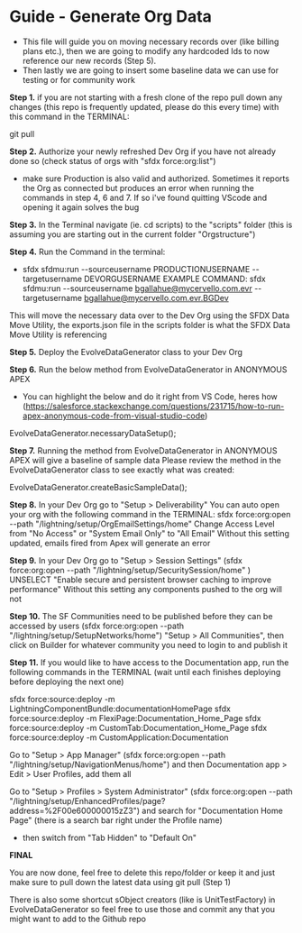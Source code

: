 # Guide - Generate Org Data

-   This file will guide you on moving necessary records over (like billing plans etc.), then we are going to modify any hardcoded Ids to now reference our new records (Step 5).
-   Then lastly we are going to insert some baseline data we can use for testing or for community work

**Step 1.**
if you are not starting with a fresh clone of the repo pull down any changes (this repo is frequently updated, please do this every time) with this command in the TERMINAL:

git pull

**Step 2.**
Authorize your newly refreshed Dev Org if you have not already done so (check status of orgs with "sfdx force:org:list")

-   make sure Production is also valid and authorized. Sometimes it reports the Org as connected but produces an error when running the commands in step 4, 6 and 7. If so i've found quitting VScode and opening it again solves the bug

**Step 3.**
In the Terminal navigate (ie. cd scripts) to the "scripts" folder (this is assuming you are starting out in the current folder "Orgstructure")

**Step 4.**
Run the Command in the terminal:

-   sfdx sfdmu:run --sourceusername PRODUCTIONUSERNAME --targetusername DEVORGUSERNAME
    EXAMPLE COMMAND: sfdx sfdmu:run --sourceusername bgallahue@mycervello.com.evr --targetusername bgallahue@mycervello.com.evr.BGDev

This will move the necessary data over to the Dev Org using the SFDX Data Move Utility, the exports.json file in the scripts folder is what the SFDX Data Move Utility is referencing

**Step 5.**
Deploy the EvolveDataGenerator class to your Dev Org

**Step 6.**
Run the below method from EvolveDataGenerator in ANONYMOUS APEX

-   You can highlight the below and do it right from VS Code, heres how (https://salesforce.stackexchange.com/questions/231715/how-to-run-apex-anonymous-code-from-visual-studio-code)

EvolveDataGenerator.necessaryDataSetup();

**Step 7.** Running the method from EvolveDataGenerator in ANONYMOUS APEX will give a baseline of sample data
Please review the method in the EvolveDataGenerator class to see exactly what was created:

EvolveDataGenerator.createBasicSampleData();

**Step 8.**
In your Dev Org go to "Setup > Deliverability"
You can auto open your org with the following command in the TERMINAL:
sfdx force:org:open --path "/lightning/setup/OrgEmailSettings/home"
Change Access Level from "No Access" or "System Email Only" to "All Email"
Without this setting updated, emails fired from Apex will generate an error

**Step 9.**
In your Dev Org go to "Setup > Session Settings" (sfdx force:org:open --path "/lightning/setup/SecuritySession/home" )
UNSELECT "Enable secure and persistent browser caching to improve performance"
Without this setting any components pushed to the org will not

**Step 10.**
The SF Communities need to be published before they can be accessed by users
(sfdx force:org:open --path "/lightning/setup/SetupNetworks/home")
"Setup > All Communities", then click on Builder for whatever community you need to login to and publish it

**Step 11.**
If you would like to have access to the Documentation app, run the following commands in the TERMINAL (wait until each finishes deploying before deploying the next one)

sfdx force:source:deploy -m LightningComponentBundle:documentationHomePage
sfdx force:source:deploy -m FlexiPage:Documentation_Home_Page
sfdx force:source:deploy -m CustomTab:Documentation_Home_Page
sfdx force:source:deploy -m CustomApplication:Documentation

Go to "Setup > App Manager" (sfdx force:org:open --path "/lightning/setup/NavigationMenus/home") and then Documentation app > Edit > User Profiles, add them all

Go to "Setup > Profiles > System Administrator" (sfdx force:org:open --path "/lightning/setup/EnhancedProfiles/page?address=%2F00e600000015zZ3") and search for "Documentation Home Page" (there is a search bar right under the Profile name)

-   then switch from "Tab Hidden" to "Default On"

**FINAL**

You are now done, feel free to delete this repo/folder or keep it and just make sure to pull down the latest data using git pull (Step 1)

There is also some shortcut sObject creators (like is UnitTestFactory) in EvolveDataGenerator so feel free to use those and commit any that you might want to add to the Github repo
